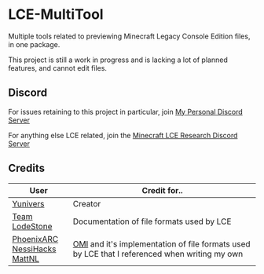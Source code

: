 # LCE-MultiTool

Multiple tools related to previewing Minecraft Legacy Console Edition files, in one package. 

This project is still a work in progress and is lacking a lot of planned features, and cannot edit files.

## Discord
For issues retaining to this project in particular, join [My Personal Discord Server](https://discord.gg/aY2WFGPBBB)

For anything else LCE related, join the [Minecraft LCE Research Discord Server](https://discord.gg/npYffFEhss)

## Credits
|User| Credit for..|
|--|--|
| [Yunivers](https://github.com/AITYunivers)| Creator |
| [Team LodeStone](https://team-lodestone.github.io/)| Documentation of file formats used by LCE |
| [PhoenixARC](https://github.com/PhoenixARC)<br/>[NessiHacks](https://github.com/NessieHax)<br/>[MattNL](https://github.com/MattN-L) | [OMI](https://github.com/PhoenixARC/-OMI-Filetype-Library) and it's implementation of file formats used by LCE that I referenced when writing my own |

